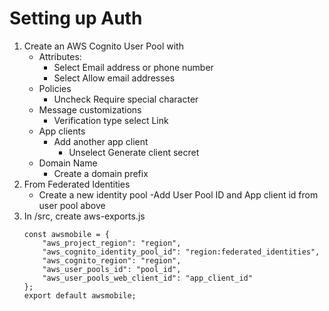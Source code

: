 # Setting up Auth

1) Create an AWS Cognito User Pool with
    - Attributes:
        - Select Email address or phone number
        - Select Allow email addresses
    - Policies
        - Uncheck Require special character
    - Message customizations
        - Verification type select Link
    - App clients
        - Add another app client
            - Unselect Generate client secret
    - Domain Name
        - Create a domain prefix
2) From Federated Identities
    - Create a new identity pool
        -Add User Pool ID and App client id from user pool above
3) In /src, create aws-exports.js
    ```
    const awsmobile = {
        "aws_project_region": "region",
        "aws_cognito_identity_pool_id": "region:federated_identities",
        "aws_cognito_region": "region",
        "aws_user_pools_id": "pool_id",
        "aws_user_pools_web_client_id": "app_client_id"
    };
    export default awsmobile;
    ```